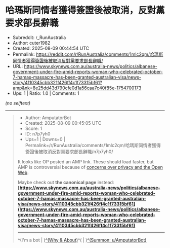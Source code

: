 # 哈瑪斯同情者獲得簽證後被取消，反對黨要求部長辭職

- Subreddit: r_RunAustralia
- Author: cuter1982
- Created: 2025-08-09 00:44:54 UTC
- Permalink: https://reddit.com/r/RunAustralia/comments/1mlc2qm/哈瑪斯同情者獲得簽證後被取消反對黨要求部長辭職/
- URL: https://www.skynews.com.au/australia-news/politics/albanese-government-under-fire-amid-reports-woman-who-celebrated-october-7-hamas-massacre-has-been-granted-australian-visa/news-story/4110345cbb321f426ff4c1f73315bf61?amp&nk=8e25dd43d790cfe0d1a56caa7c40f85e-1754700173
- Ups: 1 | Ratio: 1.0 | Comments: 1

_(no selftext)_

---

> - Author: AmputatorBot
> - Created: 2025-08-09 00:45:05 UTC
> - Score: 1
> - ID: n7p7yh0
> - Ups=1 | Downs=0 | Permalink=/r/RunAustralia/comments/1mlc2qm/哈瑪斯同情者獲得簽證後被取消反對黨要求部長辭職/n7p7yh0/
>
> It looks like OP posted an AMP link. These should load faster, but AMP is controversial because of [concerns over privacy and the Open Web](https://www.reddit.com/r/AmputatorBot/comments/ehrq3z/why_did_i_build_amputatorbot).
> 
> Maybe check out **the canonical page** instead: **[https://www.skynews.com.au/australia-news/politics/albanese-government-under-fire-amid-reports-woman-who-celebrated-october-7-hamas-massacre-has-been-granted-australian-visa/news-story/4110345cbb321f426ff4c1f73315bf61](https://www.skynews.com.au/australia-news/politics/albanese-government-under-fire-amid-reports-woman-who-celebrated-october-7-hamas-massacre-has-been-granted-australian-visa/news-story/4110345cbb321f426ff4c1f73315bf61)**
> 
> *****
> 
>  ^(I'm a bot | )[^(Why & About)](https://www.reddit.com/r/AmputatorBot/comments/ehrq3z/why_did_i_build_amputatorbot)^( | )[^(Summon: u/AmputatorBot)](https://www.reddit.com/r/AmputatorBot/comments/cchly3/you_can_now_summon_amputatorbot/)
